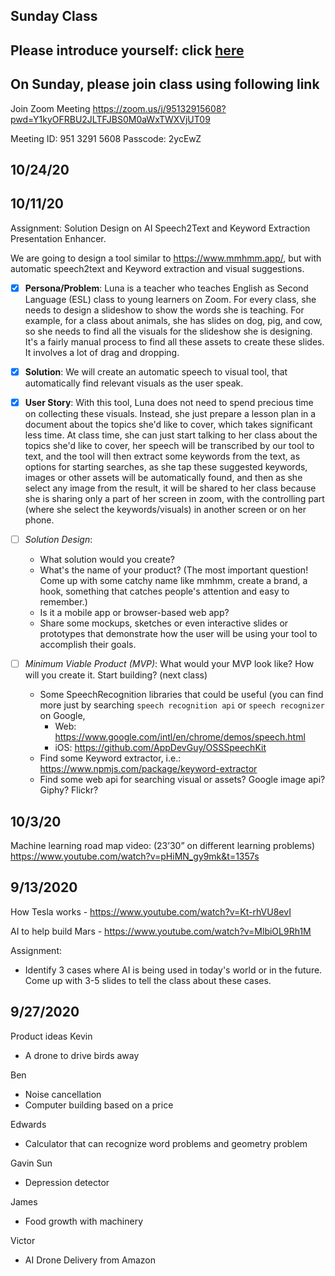## Sunday Class

## Please introduce yourself: click [here](https://flipgrid.com/344f1886)

## On Sunday, please join class using following link

Join Zoom Meeting
https://zoom.us/j/95132915608?pwd=Y1kyOFRBU2JLTFJBS0M0aWxTWXVjUT09

Meeting ID: 951 3291 5608
Passcode: 2ycEwZ
## 10/24/20


## 10/11/20

Assignment: Solution Design on AI Speech2Text and Keyword Extraction Presentation Enhancer.

We are going to design a tool similar to https://www.mmhmm.app/, but with automatic speech2text and Keyword extraction and visual suggestions.

- [x] **Persona/Problem**: Luna is a teacher who teaches English as Second Language (ESL) class to young learners on Zoom. For every class, she needs to design a slideshow to show the words she is teaching. For example, for a class about animals, she has slides on dog, pig, and cow, so she needs to find all the visuals for the slideshow she is designing. It's a fairly manual process to find all these assets to create these slides. It involves a lot of drag and dropping.

- [x] **Solution**: We will create an automatic speech to visual tool, that automatically find relevant visuals as the user speak.

- [x] **User Story**: With this tool, Luna does not need to spend precious time on collecting these visuals. Instead, she just prepare a lesson plan in a document about the topics she'd like to cover, which takes significant less time. At class time, she can just start talking to her class about the topics she'd like to cover, her speech will be transcribed by our tool to text, and the tool will then extract some keywords from the text, as options for starting searches, as she tap these suggested keywords, images or other assets will be automatically found, and then as she select any image from the result, it will be shared to her class because she is sharing only a part of her screen in zoom, with the controlling part (where she select the keywords/visuals) in another screen or on her phone.

- [ ] _Solution Design_:

  - What solution would you create?
  - What's the name of your product? (The most important question! Come up with some catchy name like mmhmm, create a brand, a hook, something that catches people's attention and easy to remember.)
  - Is it a mobile app or browser-based web app?
  - Share some mockups, sketches or even interactive slides or prototypes that demonstrate how the user will be using your tool to accomplish their goals.

- [ ] _Minimum Viable Product (MVP)_: What would your MVP look like? How will you create it. Start building? (next class)
  - Some SpeechRecognition libraries that could be useful (you can find more just by searching `speech recognition api` or `speech recognizer` on Google,
    - Web: https://www.google.com/intl/en/chrome/demos/speech.html
    - iOS: https://github.com/AppDevGuy/OSSSpeechKit
  - Find some Keyword extractor, i.e.: https://www.npmjs.com/package/keyword-extractor
  - Find some web api for searching visual or assets? Google image api? Giphy? Flickr?

## 10/3/20

Machine learning road map video: (23’30” on different learning problems) https://www.youtube.com/watch?v=pHiMN_gy9mk&t=1357s

## 9/13/2020

How Tesla works - https://www.youtube.com/watch?v=Kt-rhVU8evI

AI to help build Mars - https://www.youtube.com/watch?v=MlbiOL9Rh1M

Assignment:

- Identify 3 cases where AI is being used in today's world or in the future. Come up with 3-5 slides to tell the class about these cases.

## 9/27/2020

Product ideas
Kevin

- A drone to drive birds away

Ben

- Noise cancellation
- Computer building based on a price

Edwards

- Calculator that can recognize word problems and geometry problem

Gavin Sun

- Depression detector

James

- Food growth with machinery

Victor

- AI Drone Delivery from Amazon
